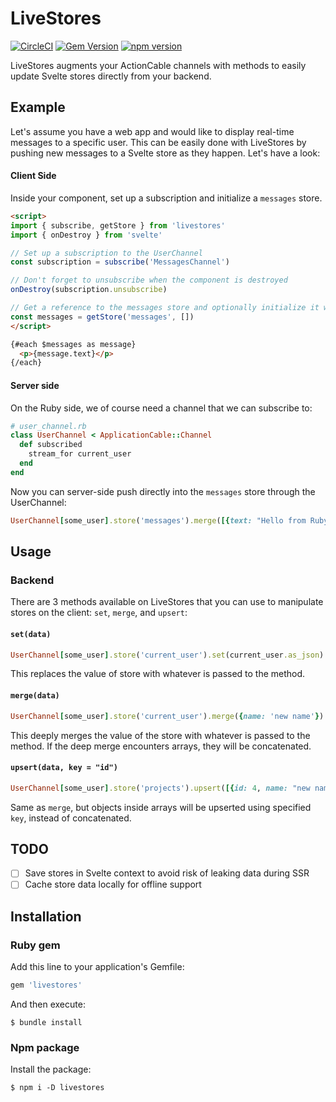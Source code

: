 # LiveStores

[![CircleCI](https://circleci.com/gh/buhrmi/livestores.svg?style=shield)](https://circleci.com/gh/buhrmi/livestores)
[![Gem Version](https://badge.fury.io/rb/livestores.svg)](https://rubygems.org/gems/livestores)
[![npm version](https://badge.fury.io/js/livestores.svg)](https://www.npmjs.com/package/livestores)

LiveStores augments your ActionCable channels with methods to easily update Svelte stores directly from your backend.

## Example

Let's assume you have a web app and would like to display real-time messages to a specific user. This can be easily done with LiveStores by pushing new messages to a Svelte store as they happen. Let's have a look:

#### Client Side

Inside your component, set up a subscription and initialize a `messages` store.

```html
<script>
import { subscribe, getStore } from 'livestores'
import { onDestroy } from 'svelte'

// Set up a subscription to the UserChannel
const subscription = subscribe('MessagesChannel')

// Don't forget to unsubscribe when the component is destroyed
onDestroy(subscription.unsubscribe)

// Get a reference to the messages store and optionally initialize it with an empty array
const messages = getStore('messages', [])
</script>

{#each $messages as message}
  <p>{message.text}</p>
{/each}
```

#### Server side

On the Ruby side, we of course need a channel that we can subscribe to:

```rb
# user_channel.rb
class UserChannel < ApplicationCable::Channel
  def subscribed
    stream_for current_user
  end
end
```

Now you can server-side push directly into the `messages` store through the UserChannel:

```rb
UserChannel[some_user].store('messages').merge([{text: "Hello from Ruby"}])
```

## Usage

### Backend

There are 3 methods available on LiveStores that you can use to manipulate stores on the client: `set`, `merge`, and `upsert`:

#### `set(data)`

```rb
UserChannel[some_user].store('current_user').set(current_user.as_json)
```

This replaces the value of store with whatever is passed to the method.

#### `merge(data)`

```rb
UserChannel[some_user].store('current_user').merge({name: 'new name'})
```

This deeply merges the value of the store with whatever is passed to the method. If the deep merge encounters arrays, they will be concatenated.

#### `upsert(data, key = "id")`

```rb
UserChannel[some_user].store('projects').upsert([{id: 4, name: "new name"}])
```

Same as `merge`, but objects inside arrays will be upserted using specified `key`, instead of concatenated.

## TODO

- [ ] Save stores in Svelte context to avoid risk of leaking data during SSR
- [ ] Cache store data locally for offline support

## Installation

### Ruby gem

Add this line to your application's Gemfile:

```ruby
gem 'livestores'
```

And then execute:

    $ bundle install

### Npm package

Install the package:

    $ npm i -D livestores

